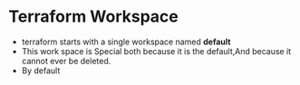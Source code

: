 # Terraform Workspace 
- terraform starts with a single workspace named **default**
- This work space is Special both because it is the default,And because it cannot ever be deleted.
- By default 